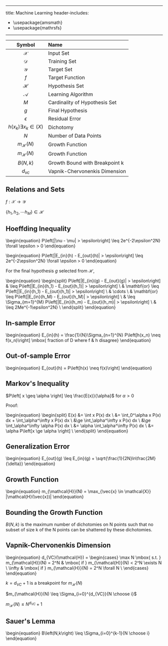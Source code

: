 
---
title: Machine Learning
header-includes:
 - \usepackage{amsmath}
 - \usepackage{mathrsfs}
---

|Symbol                                   | Name                          |
|:---------------------------------------:|:------------------------------|
|$\mathcal{X}$                            |Input Set                      |
|$\mathcal{D}$                            |Training Set                   |
|$\mathcal{Y}$                            |Target Set                     |
|$f$                                      |Target Function                |
|$\mathcal{H}$                            |Hypothesis Set                 |
|$\mathcal{A}$                            |Learning Algorithm             |
|$M$                                      |Cardinality of Hypothesis Set  |
|$g$                                      |Final Hypothesis               |
|$\epsilon$                               |Residual Error                 |
|$h(x_k) \exists x_k \in \mathcal(X)$     |Dichotomy                      |
|$N$                                      |Number of Data Points          |
|$m_\mathcal{H}(N)$                       |Growth Function                |
|$m_\mathcal{H}(N)$                       |Growth Function                |
|$B\left(N,k\right)$                      |Growth Bound with Breakpoint k |
|$d_{vc}$                                 |Vapnik-Chervonenkis Dimension  |

## Relations and Sets

$f: \mathcal{X} \rightarrow \mathcal{Y}$

$\left\{ h_1, h_2, \cdots h_M \right\} \in \mathcal{H}$

## Hoeffding Inequality

\begin{equation}
P\left[|\nu - \mu| > \epsilon\right] \leq 2e^{-2\epsilon^2N}    \forall \epsilon > 0
\end{equation}

\begin{equation}
P\left[|E_{in}(h) - E_{out}(h)| > \epsilon\right] \leq 2e^{-2\epsilon^2N}    \forall \epsilon > 0
\end{equation}

For the final hypothesis $g$ selected from $\mathcal{H}$, 

\begin{equation}
\begin{split}
P\left[|E_{in}(g) - E_{out}(g)| > \epsilon\right] & \leq P\left[|E_{in}(h_1) - E_{out}(h_1)| > \epsilon\right] \\
                                                  & \mathbf{or} \leq P\left[|E_{in}(h_1) - E_{out}(h_1)| > \epsilon\right] \\
                                                  & \cdots \\
                                                  & \mathbf{or} \leq P\left[|E_{in}(h_M) - E_{out}(h_M)| > \epsilon\right] \\
                                                  & \leq \Sigma_{m=1}^{M} P\left[|E_{in}(h_m) - E_{out}(h_m)| > \epsilon\right] \\
                                                  & \leq 2Me^{-1\epsilon^2N} \\
\end{split}
\end{equation}

## In-sample Error

\begin{equation}
E_{in}(h) = \frac{1}{N}\Sigma_{n=1}^{N} P\left[h(x_n) \neq f(x_n)\right]  \mbox{  fraction of D where f \& h disagree}
\end{equation}

## Out-of-sample Error

\begin{equation}
E_{out}(h) = P\left[h(x) \neq f(x)\right]
\end{equation}


## Markov's Inequality

$P\left[ x \geq \alpha \right] \leq \frac{E(x)}{\alpha}$ for $\alpha > 0$

Proof:

\begin{equation}
\begin{split}
E(x) &= \int x P(x) dx \\
      &= \int_0^\alpha x P(x) dx + \int_\alpha^\infty x P(x) dx \\
      &\ge \int_\alpha^\infty x P(x) dx \\
      &\ge \int_\alpha^\infty \alpha P(x) dx \\
      &= \alpha \int_\alpha^\infty P(x) dx \\
      &= \alpha P\left[x \ge \alpha \right] \\
\end{split}
\end{equation}

## Generalization Error

\begin{equation}
E_{out}(g) \leq E_{in}(g) + \sqrt{\frac{1}{2N}ln\frac{2M}{\delta}}
\end{equation}

## Growth Function
\begin{equation}
m_{\mathcal{H}}(N) = \max_{\vec{x} \in \mathcal{X}} |\mathcal{H}(\vec{x})|
\end{equation}

## Bounding the Growth Function

$B\left(N,k\right)$ is the maximum number of dichotomies on N points such that no subset of size k of the N points can be shattered by these dichotomies.

## Vapnik-Chervonenkis Dimension
\begin{equation}
d_{VC}(\mathcal{H}) = 
\begin{cases}
\max N \mbox{ s.t. } m_{\mathcal{H}}(N) = 2^N & \mbox{ if } m_{\mathcal{H}}(N) < 2^N \exists N \\
\infty & \mbox{ if } m_{\mathcal{H}}(N) = 2^N \forall N \\
\end{cases}
\end{equation}

$k = d_{VC} + 1$ is a breakpoint for $m_{\mathcal{H}}(N)$

$m_{\mathcal{H}}(N) \leq \Sigma_{i=0}^{d_{VC}}{N \choose i}$

$m_{\mathcal{H}}(N) \leq N^{d_{VC}} + 1$

## Sauer's Lemma

\begin{equation}
B\left(N,k\right) \leq \Sigma_{i=0}^{k-1}{N \choose i}
\end{equation}
